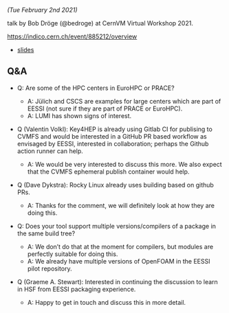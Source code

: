 *(Tue February 2nd 2021)*

talk by Bob Dröge (@bedroge) at CernVM Virtual Workshop 2021.

https://indico.cern.ch/event/885212/overview

* [slides](EESSI-CernVM-Workshop-20210202.pdf)

## Q&A

* Q: Are some of the HPC centers in EuroHPC or PRACE?
  * A: Jülich and CSCS are examples for large centers which are part of EESSI (not sure if they are part of PRACE or EuroHPC).
  * A: LUMI has shown signs of interest.

* Q (Valentin Volkl): Key4HEP is already using Gitlab CI for publising to CVMFS and would be interested in a GitHub PR based workflow as envisaged by EESSI, interested in collaboration; perhaps the Github action runner can help.
  * A: We would be very interested to discuss this more. We also expect that the CVMFS ephemeral publish container would help.

* Q (Dave Dykstra): Rocky Linux already uses building based on github PRs.
  * A: Thanks for the comment, we will definitely look at how they are doing this.

* Q: Does your tool support multiple versions/compilers of a package in the same build tree?
  * A: We don’t do that at the moment for compilers, but modules are perfectly suitable for doing this.
  * A: We already have multiple versions of OpenFOAM in the EESSI pilot repository.

* Q (Graeme A. Stewart): Interested in continuing the discussion to learn in HSF from EESSI packaging experience.
  * A: Happy to get in touch and discuss this in more detail.
